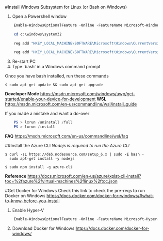 #Install Windows Subsystem for Linux (or Bash on Windows)
1. Open a Powershell window
```PowerShell
    Enable-WindowsOptionalFeature -Online -FeatureName Microsoft-Windows-Subsystem-Linux
    
    cd c:\windows\system32
    
    reg add "HKEY_LOCAL_MACHINE\SOFTWARE\Microsoft\Windows\CurrentVersion\AppModelUnlock" /t REG_DWORD /f /v "AllowDevelopmentWithoutDevLicense" /d "1"
    
    reg add "HKEY_LOCAL_MACHINE\SOFTWARE\Microsoft\Windows\CurrentVersion\AppModelUnlock" /t REG_DWORD /f /v "AllowAllTrustedApps" /d "1"
```    
3. Re-start PC
4. Type 'bash' in a Windows command prompt

Once you have bash installed, run these commands

    $ sudo apt-get update && sudo apt-get upgrade

**Developer Mode** https://msdn.microsoft.com/windows/uwp/get-started/enable-your-device-for-development
**WSL** https://msdn.microsoft.com/en-us/commandline/wsl/install_guide

If you made a mistake and want a do-over
```PowerShell
    PS > lxrun /uninstall /full
    PS > lxrun /install
```
**FAQ** https://msdn.microsoft.com/en-us/commandline/wsl/faq

##Install the Azure CLI
*Nodejs is required to run the Azure CLI*

    $ curl -sL https://deb.nodesource.com/setup_6.x | sudo -E bash -
      sudo apt-get install -y nodejs
     
    $ sudo npm install -g azure-cli

**Reference** https://docs.microsoft.com/en-us/azure/xplat-cli-install?toc=%2fazure%2fvirtual-machines%2flinux%2ftoc.json

#Get Docker for Windows
Check this link to check the pre-reqs to run Docker on Windows https://docs.docker.com/docker-for-windows/#what-to-know-before-you-install

1. Enable Hyper-V
```PowerShell
    Enable-WindowsOptionalFeature -Online -FeatureName Microsoft-Hyper-V -All
```    
2. Download Docker for Windows https://docs.docker.com/docker-for-windows/

